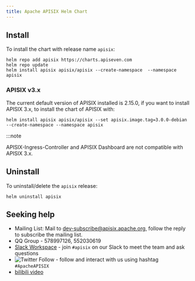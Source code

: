 ```yaml
---
title: Apache APISIX Helm Chart
---
```


<!--
#
# Licensed to the Apache Software Foundation (ASF) under one or more
# contributor license agreements.  See the NOTICE file distributed with
# this work for additional information regarding copyright ownership.
# The ASF licenses this file to You under the Apache License, Version 2.0
# (the "License"); you may not use this file except in compliance with
# the License.  You may obtain a copy of the License at
#
#     http://www.apache.org/licenses/LICENSE-2.0
#
# Unless required by applicable law or agreed to in writing, software
# distributed under the License is distributed on an "AS IS" BASIS,
# WITHOUT WARRANTIES OR CONDITIONS OF ANY KIND, either express or implied.
# See the License for the specific language governing permissions and
# limitations under the License.
#
-->

## Install

To install the chart with release name `apisix`:

```shell
helm repo add apisix https://charts.apiseven.com
helm repo update
helm install apisix apisix/apisix --create-namespace  --namespace apisix
```

### APISIX v3.x

The current default version of APISIX installed is 2.15.0, if you want to install APISIX 3.x, to install the chart of APISIX with:

```shell
helm install apisix apisix/apisix --set apisix.image.tag=3.0.0-debian --create-namespace --namespace apisix
```

:::note

APISIX-Ingress-Controller and APISIX Dashboard are not compatible with APISIX 3.x.

## Uninstall

To uninstall/delete the `apisix` release:

```shell
helm uninstall apisix
```

## Seeking help

- Mailing List: Mail to dev-subscribe@apisix.apache.org, follow the reply to subscribe the mailing list.
- QQ Group - 578997126, 552030619
- [Slack Workspace](http://s.apache.org/slack-invite) - join `#apisix` on our Slack to meet the team and ask questions
- ![Twitter Follow](https://img.shields.io/twitter/follow/ApacheAPISIX?style=social) - follow and interact with us using hashtag `#ApacheAPISIX`
- [bilibili video](https://space.bilibili.com/551921247)
